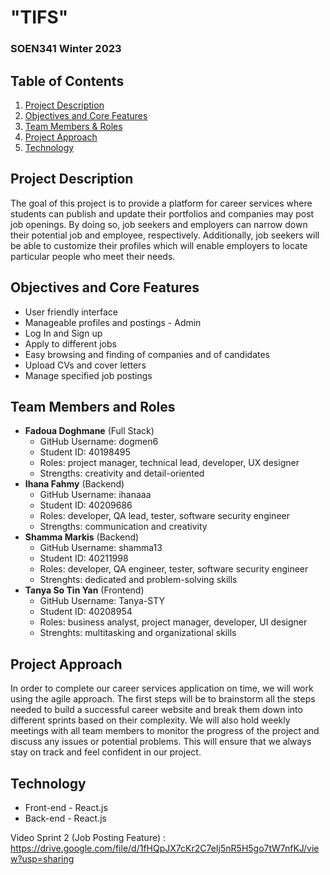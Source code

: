 # "TIFS"
### SOEN341 Winter 2023

## Table of Contents
1. [Project Description](#project-description)
2. [Objectives and Core Features](#objectives-and-core-features)
3. [Team Members & Roles](#team-members-and-roles)
4. [Project Approach](#project-approach)
5. [Technology](#technology)

## Project Description
The goal of this project is to provide a platform for career services where students can publish and update their portfolios and companies may post job openings. By doing so, job seekers and employers can narrow down their potential job and employee, respectively. Additionally, job seekers will be able to customize their profiles which will enable employers to locate particular people who meet their needs.   

## Objectives and Core Features
* User friendly interface
* Manageable profiles and postings - Admin
* Log In and Sign up
* Apply to different jobs 
* Easy browsing and finding of companies and of candidates
* Upload CVs and cover letters 
* Manage specified job postings

## Team Members and Roles
* **Fadoua Doghmane** (Full Stack)
  * GitHub Username: dogmen6
  * Student ID: 40198495
  * Roles: project manager, technical lead, developer, UX designer
  * Strengths: creativity and detail-oriented
* **Ihana Fahmy** (Backend)
  * GitHub Username: ihanaaa
  * Student ID: 40209686
  * Roles: developer, QA lead, tester, software security engineer
  * Strengths: communication and creativity
* **Shamma Markis** (Backend)
  * GitHub Username: shamma13
  * Student ID: 40211998
  * Roles: developer, QA engineer, tester, software security engineer
  * Strenghts: dedicated and problem-solving skills
* **Tanya So Tin Yan** (Frontend)
  * GitHub Username: Tanya-STY
  * Student ID: 40208954
  * Roles: business analyst, project manager, developer, UI designer
  * Strenghts: multitasking and organizational skills


## Project Approach
In order to complete our career services application on time, we will work using the agile approach. The first steps will be to brainstorm all the steps needed to build a successful career website and break them down into different sprints based on their complexity. We will also hold weekly meetings with all team members to monitor the progress of the project and discuss any issues or potential problems. This will ensure that we always stay on track and feel confident in our project.

## Technology
* Front-end - React.js
* Back-end - React.js

Video Sprint 2 (Job Posting Feature) : https://drive.google.com/file/d/1fHQpJX7cKr2C7eIj5nR5H5go7tW7nfKJ/view?usp=sharing
